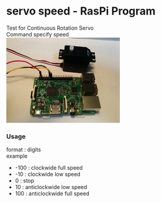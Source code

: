 # servo speed - RasPi Program

Test for Continuous Rotation Servo <br/>
Command specify speed <br>
<img src="https://github.com/FabLabKannai/SumobotJr/blob/master/docs/raspi/raspi_servo.jpg" width="300" /> <br/>

### Usage
format : digits <br>
example <br>
- -100 : clockwide full speed <br>
- -10 : clockwide low speed <br>
- 0 : stop <br>
- 10 : anticlockwide low speed <br>
- 100 : anticlockwide full speed <br>
